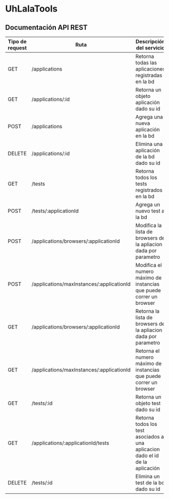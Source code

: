 # UhLalaTools

## Documentación API REST

| Tipo de request | Ruta | Descripción del servicio |
| ---- | ---------------------------------------- | ---------------------------------------------------------------------------- |
|GET   |/applications                             | Retorna todas las aplicaciones registradas en la bd                          |
|GET   |/applications/:id                         | Retorna un objeto aplicación dado su id                                      |
|POST  |/applications                             | Agrega una nueva aplicación en la bd                                         |
|DELETE|/applications/:id                         | Elimina una aplicación de la bd dado su id                                   |
|GET   |/tests                                    | Retorna todos los tests registrados en la bd                                 |
|POST  |/tests/:applicationId                     | Agrega un nuevo test a la bd                                                 |
|POST  |/applications/browsers/:applicationId     | Modifica la lista de browsers de la apliacion dada por parametro             |
|POST  |/applications/maxInstances/:applicationId | Modifica el numero máximo de instancias que puede correr un browser          |
|GET   |/applications/browsers/:applicationId     | Retorna la lista de browsers de la apliacion dada por parametro              |
|GET   |/applications/maxInstances/:applicationId | Retorna el numero máximo de instancias que puede correr un browser           |
|GET   |/tests/:id                                | Retorna un objeto test dado su id                                            |
|GET   |/applications/:applicationId/tests        | Retorna todos los test asociados a una aplicacion dado el id de la aplicación|
|DELETE|/tests/:id                                | Elimina un test de la bd dado su id                                          |
